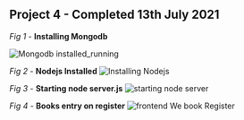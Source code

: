 ## Project 4 - Completed 13th July 2021

_Fig 1_ - **Installing Mongodb**

![Mongodb installed_running](https://user-images.githubusercontent.com/85507930/125463259-ffd77dec-9aad-4b61-bd28-dd2d41fbc213.PNG)


_Fig 2_ - **Nodejs Installed**
![Installing Nodejs](https://user-images.githubusercontent.com/85507930/125463315-166c9cd5-8823-4a39-b94d-30b0a8b27ee3.PNG)


_Fig 3_ - **Starting node server.js**
![starting node server](https://user-images.githubusercontent.com/85507930/125463340-2ec4fe8d-648e-4fb3-a703-e320cd0edd2f.PNG)


_Fig 4_ - **Books entry on register**
![frontend We book Register](https://user-images.githubusercontent.com/85507930/125463356-4ab042d3-cfb8-40fb-b39e-24949abbfa05.PNG)
